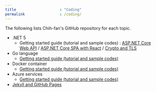 ```yaml
---
title                    : "Coding"
permalink                : /coding/
---
```


The following lists Chih-fan's GitHub repository for each topic.
- .NET 5
   - Getting started guide (tutorial and sample codes) :
   [ASP.NET Core Web API](https://github.com/charlehsin/net5-webapi-tutorial) /
   [ASP.NET Core SPA with React](https://github.com/charlehsin/net5-react-tutorial) /
   [Crypto and TLS](https://github.com/charlehsin/net5-crypto-tutorial)
- Go language
   - [Getting started guide (tutorial and sample codes)](https://github.com/charlehsin/golang-tutorial)
- Docker container
   - [Getting started guide (tutorial and sample codes)](https://github.com/charlehsin/docker-tutorial)
- Azure services
   - [Getting started guide (tutorial and sample codes)](https://github.com/charlehsin/azure-cloud-tutorial)
- [Jekyll and GitHub Pages](https://github.com/charlehsin/charlehsin.github.io)